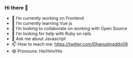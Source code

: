 ### Hi there 👋

<!--
**Dhanushreddy09/Dhanushreddy09** is a ✨ _special_ ✨ repository because its `README.md` (this file) appears on your GitHub profile.
-->

- 🔭 I’m currently working on Frontend 
- 🌱 I’m currently learning Vue js
- 👯 I’m looking to collaborate on working with Open Source
- 🤔 I’m looking for help with Ruby on rails
- 💬 Ask me about Javascript
- 📫 How to reach me: https://twitter.com/Dhanushreddy09
- 😄 Pronouns: He/Him/His


